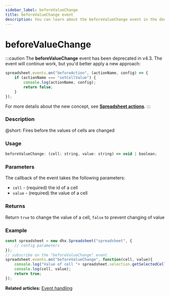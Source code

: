 ```yaml
---
sidebar_label: beforeValueChange
title: beforeValueChange event
description: You can learn about the beforeValueChange event in the documentation of the DHTMLX JavaScript Spreadsheet library. Browse developer guides and API reference, try out code examples and live demos, and download a free 30-day evaluation version of DHTMLX Spreadsheet.
---
```


# beforeValueChange

:::caution
The **beforeValueChange** event has been deprecated in v4.3. The event will continue work, but you'd better apply a new approach:

~~~js
spreadsheet.events.on("beforeAction", (actionName, config) => {
    if (actionName === "setCellValue") {
        console.log(actionName, config);
        return false;
    }
});
~~~

For more details about the new concept, see **[Spreadsheet actions](api/overview/actions_overview.md)**. 
:::

### Description

@short: Fires before the values of cells are changed

### Usage

~~~jsx
beforeValueChange: (cell: string, value: string) => void | boolean;
~~~

### Parameters

The callback of the event takes the following parameters:

- `cell` -  (required) the id of a cell
- `value` - (required) the value of a cell

### Returns

Return `true` to change the value of a cell, `false` to prevent changing of value

### Example

~~~jsx {5-9}
const spreadsheet = new dhx.Spreadsheet("spreadsheet", {
    // config parameters
});
// subscribe on the "beforeValueChange" event
spreadsheet.events.on("beforeValueChange", function(cell, value){
    console.log("Value of cell "+ spreadsheet.selection.getSelectedCell()+" will change");
    console.log(cell, value);
    return true;
});
~~~

**Related articles:** [Event handling](handling_events.md)